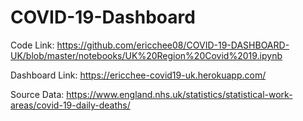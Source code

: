 # COVID-19-Dashboard

Code Link: https://github.com/ericchee08/COVID-19-DASHBOARD-UK/blob/master/notebooks/UK%20Region%20Covid%2019.ipynb

Dashboard Link: https://ericchee-covid19-uk.herokuapp.com/

Source Data: https://www.england.nhs.uk/statistics/statistical-work-areas/covid-19-daily-deaths/
